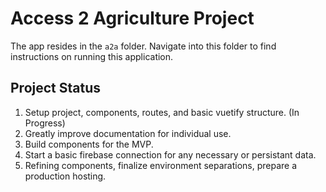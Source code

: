 # Access 2 Agriculture Project

The app resides in the `a2a` folder.  Navigate into this folder to find instructions on running this application.

## Project Status

1. Setup project, components, routes, and basic vuetify structure. (In Progress)
1. Greatly improve documentation for individual use.
1. Build components for the MVP.
1. Start a basic firebase connection for any necessary or persistant data.
1. Refining components, finalize environment separations, prepare a production hosting.